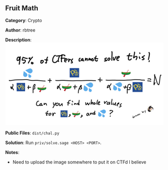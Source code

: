 ## Fruit Math

**Category**: Crypto

**Author**: rbtree

**Description**:
![](image.jpg)

**Public Files**: `dist/chal.py`

**Solution**: Run `priv/solve.sage <HOST> <PORT>`.

**Notes**:

- Need to upload the image somewhere to put it on CTFd I believe
